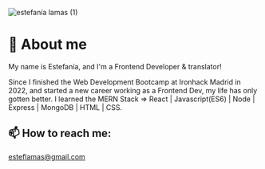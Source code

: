 <!--
**stephlamas/stephlamas** is a ✨ _special_ ✨ repository because its `README.md` (this file) appears on your GitHub profile.

Here are some ideas to get you started:

- 🔭 I’m currently working on ...
- 🌱 I’m currently learning ...
- 👯 I’m looking to collaborate on ...
- 🤔 I’m looking for help with ...
- 💬 Ask me about ...
- 📫 How to reach me: ...
- 😄 Pronouns: ...
- ⚡ Fun fact: ...
-->
   ![estefanía lamas (1)](https://user-images.githubusercontent.com/95500908/161572678-1dd78ca8-26d8-4e66-ac50-7a785b209de5.png)



# 🚀 About me

My name is Estefanía, and I'm a Frontend Developer & translator!

Since I finished the Web Development Bootcamp at Ironhack Madrid in 2022, and started a new career working as a Frontend Dev, my life has only gotten better.
I learned the MERN Stack => React | Javascript(ES6) | Node | Express | MongoDB | HTML | CSS.

## 📫 How to reach me: 
esteflamas@gmail.com
